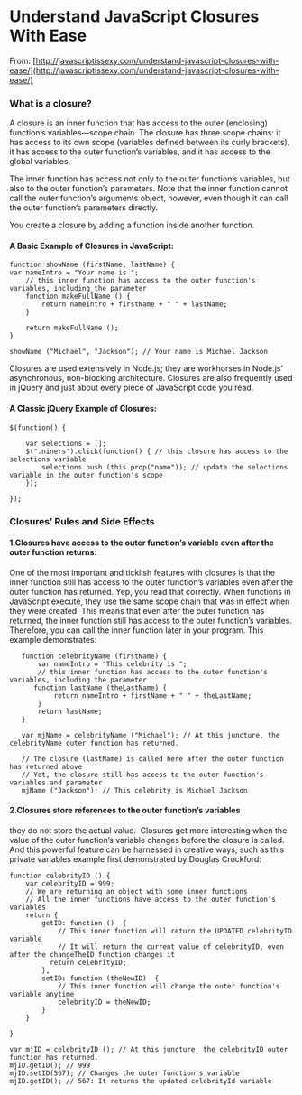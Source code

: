 # Understand JavaScript Closures With Ease

From: [http://javascriptissexy.com/understand-javascript-closures-with-ease/](http://javascriptissexy.com/understand-javascript-closures-with-ease/)

### What is a closure?

A closure is an inner function that has access to the outer \(enclosing\) function’s variables—scope chain. The closure has three scope chains: it has access to its own scope \(variables defined between its curly brackets\), it has access to the outer function’s variables, and it has access to the global variables.

The inner function has access not only to the outer function’s variables, but also to the outer function’s parameters. Note that the inner function cannot call the outer function’s arguments object, however, even though it can call the outer function’s parameters directly.

You create a closure by adding a function inside another function.

#### A Basic Example of Closures in JavaScript:

```
function showName (firstName, lastName) { 
​var nameIntro = "Your name is ";
    // this inner function has access to the outer function's variables, including the parameter​
​    function makeFullName () { 
​        return nameIntro + firstName + " " + lastName; 
    }
​
​    return makeFullName (); 
} 
​
showName ("Michael", "Jackson"); // Your name is Michael Jackson
```

Closures are used extensively in Node.js; they are workhorses in Node.js’ asynchronous, non-blocking architecture. Closures are also frequently used in jQuery and just about every piece of JavaScript code you read.

#### A Classic jQuery Example of Closures:

```
$(function() {
​
​    var selections = []; 
    $(".niners").click(function() { // this closure has access to the selections variable​
        selections.push (this.prop("name")); // update the selections variable in the outer function's scope​
    });
​
});
```

### Closures’ Rules and Side Effects

#### 1.Closures have access to the outer function’s variable even after the outer function returns:

One of the most important and ticklish features with closures is that the inner function still has access to the outer function’s variables even after the outer function has returned. Yep, you read that correctly. When functions in JavaScript execute, they use the same scope chain that was in effect when they were created. This means that even after the outer function has returned, the inner function still has access to the outer function’s variables. Therefore, you can call the inner function later in your program. This example demonstrates:

```
   function celebrityName (firstName) {
       var nameIntro = "This celebrity is ";
       // this inner function has access to the outer function's variables, including the parameter​
      function lastName (theLastName) {
           return nameIntro + firstName + " " + theLastName;
       }
       return lastName;
   }
   ​
   ​var mjName = celebrityName ("Michael"); // At this juncture, the celebrityName outer function has returned.​
   ​
   ​// The closure (lastName) is called here after the outer function has returned above​
   ​// Yet, the closure still has access to the outer function's variables and parameter​
   mjName ("Jackson"); // This celebrity is Michael Jackson
```

#### 2.Closures store references to the outer function’s variables

they do not store the actual value.  Closures get more interesting when the value of the outer function’s variable changes before the closure is called. And this powerful feature can be harnessed in creative ways, such as this private variables example first demonstrated by Douglas Crockford:

```
function celebrityID () {
    var celebrityID = 999;
    // We are returning an object with some inner functions​
    // All the inner functions have access to the outer function's variables​
    return {
        getID: function ()  {
            // This inner function will return the UPDATED celebrityID variable​
            // It will return the current value of celebrityID, even after the changeTheID function changes it​
          return celebrityID;
        },
        setID: function (theNewID)  {
            // This inner function will change the outer function's variable anytime​
            celebrityID = theNewID;
        }
    }
​
}
​
​var mjID = celebrityID (); // At this juncture, the celebrityID outer function has returned.​
mjID.getID(); // 999​
mjID.setID(567); // Changes the outer function's variable​
mjID.getID(); // 567: It returns the updated celebrityId variable
```

#### 




